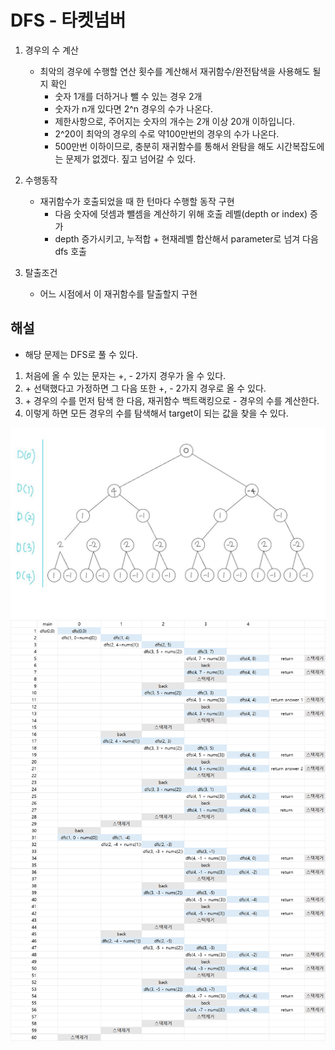 # DFS - 타켓넘버

1. 경우의 수 계산
   - 최악의 경우에 수행할 연산 횟수를 계산해서 재귀함수/완전탐색을 사용해도 될지 확인
     - 숫자 1개를 더하거나 뺄 수 있는 경우 2개
     - 숫자가 n개 있다면 2^n 경우의 수가 나온다.
     - 제한사항으로, 주어지는 숫자의 개수는 2개 이상 20개 이하입니다.
     - 2^20이 최악의 경우의 수로 약100만번의 경우의 수가 나온다. 
     - 500만번 이하이므로, 충분히 재귀함수를 통해서 완탐을 해도 시간복잡도에는 문제가 없겠다. 짚고 넘어갈 수 있다.

2. 수행동작
   - 재귀함수가 호출되었을 때 한 턴마다 수행할 동작 구현
     - 다음 숫자에 덧셈과 뺄셈을 계산하기 위해 호출 레벨(depth or index) 증가
     - depth 증가시키고, 누적합 + 현재레벨 합산해서 parameter로 넘겨 다음 dfs 호출

3. 탈출조건
   - 어느 시점에서 이 재귀함수를 탈출할지 구현


## 해설
- 해당 문제는 DFS로 풀 수 있다. 
1. 처음에 올 수 있는 문자는 +, - 2가지 경우가 올 수 있다. 
2. \+ 선택했다고 가정하면 그 다음 또한 +, - 2가지 경우로 올 수 있다.
3. \+  경우의 수를 먼저 탐색 한 다음, 재귀함수 백트랙킹으로 - 경우의 수를 계산한다.
4. 이렇게 하면 모든 경우의 수를 탐색해서 target이 되는 값을 찾을 수 있다.

![img.png](level2_타겟넘버_depth.png) 
![img.png](level2_타겟넘버_스택.png)



